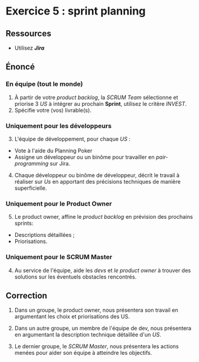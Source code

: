 # Exercice 5 : sprint planning

## Ressources

- Utilisez ***Jira***

## Énoncé

### En équipe (tout le monde)

1. À partir de votre *product backlog*, la *SCRUM Team* sélectionne et priorise 3 *US* à intégrer au prochain **Sprint**, utilisez le critère *INVEST*.
2. Spécifie votre (vos) livrable(s).

### Uniquement pour les développeurs

3. L'équipe de développement, pour chaque *US* :
- Vote à l'aide du Planning Poker
- Assigne un développeur ou un binôme pour travailler en *pair-programming* sur Jira.

4. Chaque développeur ou binôme de développeur, décrit le travail à réaliser sur *Us* en apportant des précisions techniques de manière superficielle.

### Uniquement pour le Product Owner

5. Le product owner, affine le *product backlog* en prévision des prochains sprints:
- Descriptions détaillées ;
- Priorisations.

### Uniquement pour le SCRUM Master

4. Au service de l'équipe, aide les *devs* et *le product owner* à trouver des solutions sur les éventuels obstacles rencontrés.

## Correction

1. Dans un groupe, le product owner, nous présentera son travail en argumentant les choix et priorisations des US.

2. Dans un autre groupe, un membre de l'équipe de dev, nous présentera en argumentant la description technique détaillée d'un *US*.

3. Le dernier groupe, le *SCRUM Master*, nous présentera les actions menées pour aider son équipe à atteindre les objectifs.
